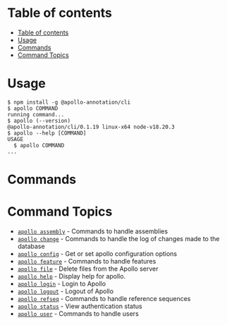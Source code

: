 # Table of contents

<!-- toc -->

- [Table of contents](#table-of-contents)
- [Usage](#usage)
- [Commands](#commands)
- [Command Topics](#command-topics)
<!-- tocstop -->

# Usage

<!-- usage -->

```sh-session
$ npm install -g @apollo-annotation/cli
$ apollo COMMAND
running command...
$ apollo (--version)
@apollo-annotation/cli/0.1.19 linux-x64 node-v18.20.3
$ apollo --help [COMMAND]
USAGE
  $ apollo COMMAND
...
```

<!-- usagestop -->

# Commands

<!-- commands -->

# Command Topics

- [`apollo assembly`](../website/docs/cli//assembly.md) - Commands to handle
  assemblies
- [`apollo change`](../website/docs/cli//change.md) - Commands to handle the log
  of changes made to the database
- [`apollo config`](../website/docs/cli//config.md) - Get or set apollo
  configuration options
- [`apollo feature`](../website/docs/cli//feature.md) - Commands to handle
  features
- [`apollo file`](../website/docs/cli//file.md) - Delete files from the Apollo
  server
- [`apollo help`](../website/docs/cli//help.md) - Display help for apollo.
- [`apollo login`](../website/docs/cli//login.md) - Login to Apollo
- [`apollo logout`](../website/docs/cli//logout.md) - Logout of Apollo
- [`apollo refseq`](../website/docs/cli//refseq.md) - Commands to handle
  reference sequences
- [`apollo status`](../website/docs/cli//status.md) - View authentication status
- [`apollo user`](../website/docs/cli//user.md) - Commands to handle users

<!-- commandsstop -->
